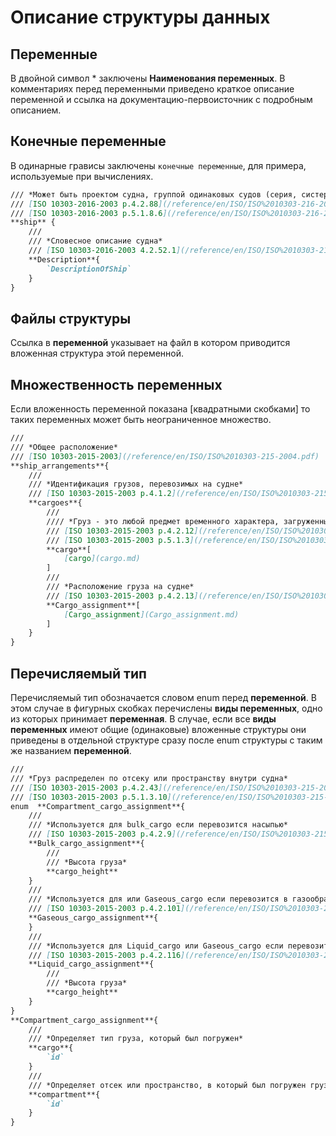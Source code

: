 # Описание структуры данных

## Переменные

В двойной символ * заключены **Наименования переменных**. В комментариях перед переменными приведено краткое описание переменной и ссылка на документацию-первоисточник с подробным описанием.

## Конечные переменные

В одинарные грависы заключены `конечные переменные`, для примера, используемые при вычислениях.

```markdown
/// *Может быть проектом судна, группой одинаковых судов (серия, систершип) или конкретным судном*  
/// [ISO 10303-2016-2003 p.4.2.88](/reference/en/ISO/ISO%2010303-216-2003.pdf#page=129)  
/// [ISO 10303-2016-2003 p.5.1.8.6](/reference/en/ISO/ISO%2010303-216-2003.pdf#page=286)  
**ship** {  
    ///  
    /// *Словесное описание судна*  
    /// [ISO 10303-2016-2003 4.2.52.1](/reference/en/ISO/ISO%2010303-216-2003.pdf#page=83)  
    **Description**{
        `DescriptionOfShip`
    }
}
```

## Файлы структуры

Ссылка в **переменной** указывает на файл в котором приводится вложенная структура этой переменной.

## Множественность переменных

Если вложенность переменной показана [квадратными скобками] то таких переменных может быть неограниченное множество.

```markdown
///
/// *Общее расположение*  
/// [ISO 10303-2015-2003](/reference/en/ISO/ISO%2010303-215-2004.pdf)  
**ship_arrangements**{  
    ///  
    /// *Идентификация грузов, перевозимых на судне*  
    /// [ISO 10303-2015-2003 p.4.1.2](/reference/en/ISO/ISO%2010303-215-2004.pdf#page=21)  
    **cargoes**{  
        ///  
        //// *Груз - это любой предмет временного характера, загруженный на борт судна*  
        /// [ISO 10303-2015-2003 p.4.2.12](/reference/en/ISO/ISO%2010303-215-2004.pdf#page=39)  
        /// [ISO 10303-2015-2003 p.5.1.3](/reference/en/ISO/ISO%2010303-215-2004.pdf#page=230)  
        **cargo**[
            [cargo](cargo.md)
        ]
        ///  
        /// *Расположение груза на судне*  
        /// [ISO 10303-2015-2003 p.4.2.13](/reference/en/ISO/ISO%2010303-215-2004.pdf#page=41)  
        **Cargo_assignment**[
            [Cargo_assignment](Cargo_assignment.md)
        ]  
    }
}  
```

## Перечисляемый тип

Перечисляемый тип обозначается словом enum перед **переменной**. В этом случае в фигурных скобках перечислены **виды переменных**, одно из которых принимает **переменная**. В случае, если все **виды переменных** имеют общие (одинаковые) вложенные структуры они приведены в отдельной структуре сразу после enum структуры с таким же названием **переменной**.

```markdown
///
/// *Груз распределен по отсеку или пространству внутри судна*  
/// [ISO 10303-2015-2003 p.4.2.43](/reference/en/ISO/ISO%2010303-215-2004.pdf#page=63)
/// [ISO 10303-2015-2003 p.5.1.3.10](/reference/en/ISO/ISO%2010303-215-2004.pdf#page=233)
enum  **Compartment_cargo_assignment**{
    ///
    /// *Используется для bulk_cargo если перевозится насыпью*
    /// [ISO 10303-2015-2003 p.4.2.9](/reference/en/ISO/ISO%2010303-215-2004.pdf#page=36)
    **Bulk_cargo_assignment**{
        ///
        /// *Высота груза*
        **cargo_height**
    }
    ///
    /// *Используется для или Gaseous_cargo если перевозится в газообразном состоянии*
    /// [ISO 10303-2015-2003 p.4.2.101](/reference/en/ISO/ISO%2010303-215-2004.pdf#page=116)
    **Gaseous_cargo_assignment**{
    }
    ///
    /// *Используется для Liquid_cargo или Gaseous_cargo если перевозится в жидком состоянии*
    /// [ISO 10303-2015-2003 p.4.2.116](/reference/en/ISO/ISO%2010303-215-2004.pdf#page=127)
    **Liquid_cargo_assignment**{
        ///
        /// *Высота груза*
        **cargo_height**
    }
}
**Compartment_cargo_assignment**{
    ///
    /// *Определяет тип груза, который был погружен*
    **cargo**{
        `id`
    }
    ///
    /// *Определяет отсек или пространство, в который был погружен груз*
    **compartment**{
        `id`
    }
}
```
